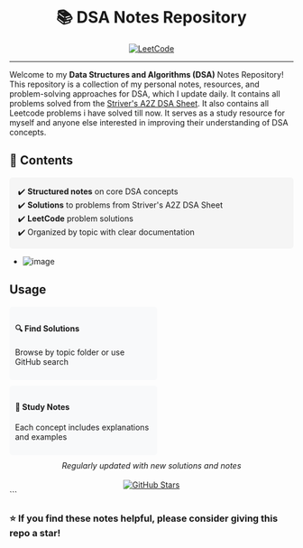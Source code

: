 <div align="center">
  <h1>📚 DSA Notes Repository</h1>
  
  <div>
    <a href="https://leetcode.com/your_username_here/">
      <img src="https://img.shields.io/badge/LeetCode-000000?style=for-the-badge&logo=LeetCode&logoColor=#d16c06" alt="LeetCode">
    </a>
  </div>
</div>

---

Welcome to my **Data Structures and Algorithms (DSA)** Notes Repository! This repository is a collection of my personal notes, resources, and problem-solving approaches for DSA, which I update daily. It contains all problems solved from the [Striver's A2Z DSA Sheet](https://takeuforward.org/strivers-a2z-dsa-course/strivers-a2z-dsa-course-sheet-2). It also contains all Leetcode problems i have solved till now. It serves as a study resource for myself and anyone else interested in improving their understanding of DSA concepts.

## 📖 Contents

<div style="background: #f5f5f5; padding: 15px; border-radius: 5px; margin: 10px 0;">
✔️ <strong>Structured notes</strong> on core DSA concepts<br>
✔️ <strong>Solutions</strong> to problems from Striver's A2Z DSA Sheet<br>
✔️ <strong>LeetCode</strong> problem solutions<br>
✔️ Organized by topic with clear documentation
</div>

- ![image](https://github.com/user-attachments/assets/5ce0e895-7d20-46d9-ba1b-5fc9768f4b85)


## Usage

<div style="display: flex; justify-content: space-between; flex-wrap: wrap;"> <div style="width: 48%; background: #f8f9fa; padding: 10px; border-radius: 5px; margin-bottom: 10px;"> <h4>🔍 Find Solutions</h4> <p>Browse by topic folder or use GitHub search</p> </div> <div style="width: 48%; background: #f8f9fa; padding: 10px; border-radius: 5px; margin-bottom: 10px;"> <h4>📝 Study Notes</h4> <p>Each concept includes explanations and examples</p> </div> </div>
<div align="center"> <em>Regularly updated with new solutions and notes</em><br><br> <a href="https://github.com/yourusername/your-repo/stargazers"> <img src="https://img.shields.io/github/stars/yourusername/your-repo?style=social" alt="GitHub Stars"> </a> </div> ```


### ⭐ If you find these notes helpful, please consider giving this repo a star!
